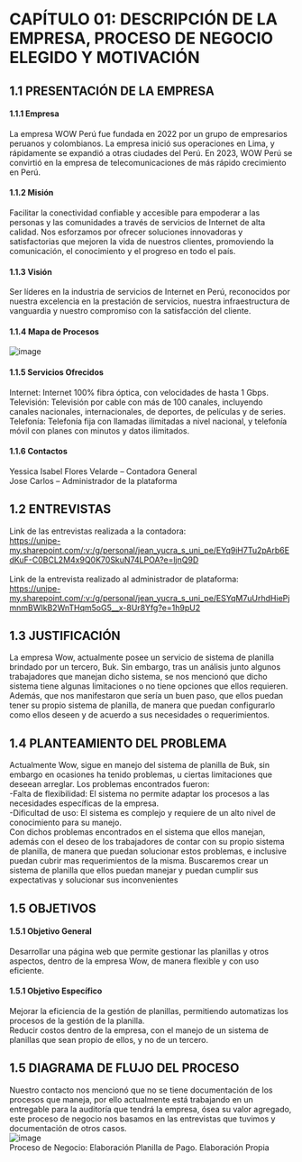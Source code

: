 # CAPÍTULO 01: DESCRIPCIÓN DE LA EMPRESA, PROCESO DE NEGOCIO ELEGIDO Y MOTIVACIÓN
## 1.1 PRESENTACIÓN DE LA EMPRESA
#### 1.1.1 Empresa
La empresa WOW Perú fue fundada en 2022 por un grupo de empresarios peruanos y colombianos. La empresa inició sus operaciones en Lima, y rápidamente se expandió a 
otras ciudades del Perú. En 2023, WOW Perú se convirtió en la empresa de telecomunicaciones de más rápido crecimiento en Perú.
#### 1.1.2 Misión
Facilitar la conectividad confiable y accesible para empoderar a las personas y las comunidades a través de servicios de Internet de alta calidad. Nos esforzamos por 
ofrecer soluciones innovadoras y satisfactorias que mejoren la vida de nuestros clientes, promoviendo la comunicación, el conocimiento y el progreso en todo el país.
#### 1.1.3 Visión
Ser líderes en la industria de servicios de Internet en Perú, reconocidos por nuestra excelencia en la prestación de servicios, nuestra infraestructura de vanguardia y nuestro 
compromiso con la satisfacción del cliente. 
#### 1.1.4 Mapa de Procesos
![image](https://github.com/JordanLau21/DBD-Grupo2---23-2/assets/144966702/3b103888-7af2-46c2-a32b-19ea50e0ea31) <br>
#### 1.1.5 Servicios Ofrecidos 
Internet: Internet 100% fibra óptica, con velocidades de hasta 1 Gbps. <br>
Televisión: Televisión por cable con más de 100 canales, incluyendo canales nacionales, internacionales, de deportes, de películas y de series. <br>
Telefonía: Telefonía fija con llamadas ilimitadas a nivel nacional, y telefonía móvil con planes con minutos y datos ilimitados.
#### 1.1.6 Contactos
Yessica Isabel Flores Velarde – Contadora General <br>
Jose Carlos – Administrador de la plataforma
## 1.2 ENTREVISTAS
Link de las entrevistas realizada a la contadora: <br>
https://unipe-my.sharepoint.com/:v:/g/personal/jean_yucra_s_uni_pe/EYq9iH7Tu2pArb6EdKuF-C0BCL2M4x9Q0K70SkuN74LPOA?e=ljnQ9D <br>
<br>
Link de la entrevista realizado al administrador de plataforma: <br>
https://unipe-my.sharepoint.com/:v:/g/personal/jean_yucra_s_uni_pe/ESYqM7uUrhdHiePjmnmBWIkB2WnTHqm5oG5__x-8Ur8Yfg?e=1h9pU2 <br>

## 1.3 JUSTIFICACIÓN
La empresa Wow, actualmente posee un servicio de sistema de planilla brindado por un tercero, Buk. Sin embargo, tras un análisis junto algunos trabajadores que manejan 
dicho sistema, se nos mencionó que dicho sistema tiene algunas limitaciones o no tiene opciones que ellos requieren. Además, que nos manifestaron que sería un buen paso, 
que ellos puedan tener su propio sistema de planilla, de manera que puedan configurarlo como ellos deseen y de acuerdo a sus necesidades o requerimientos.

## 1.4 PLANTEAMIENTO DEL PROBLEMA
Actualmente Wow, sigue en manejo del sistema de planilla de Buk, sin embargo en ocasiones ha tenido problemas, u ciertas limitaciones que deseean arreglar. Los
problemas encontrados fueron: <br>
-Falta de flexibilidad: El sistema no permite adaptar los procesos a las necesidades específicas de la empresa.<br>
-Dificultad de uso: El sistema es complejo y requiere de un alto nivel de conocimiento para su manejo.<br>
Con dichos problemas encontrados en el sistema que ellos manejan, además con el deseo de los trabajadores de contar con su propio sistema de planilla, de manera que 
puedan solucionar estos problemas, e inclusive puedan cubrir mas requerimientos de la misma. Buscaremos crear un sistema de planilla que ellos puedan manejar y puedan 
cumplir sus expectativas y solucionar sus inconvenientes

## 1.5 OBJETIVOS
#### 1.5.1 Objetivo General
Desarrollar una página web que permite gestionar las planillas y otros aspectos, dentro de la empresa Wow, de manera flexible y con uso eficiente. 

#### 1.5.1 Objetivo Específico
Mejorar la eficiencia de la gestión de planillas, permitiendo automatizas los procesos de la gestión de la planilla.<br>
Reducir costos dentro de la empresa, con el manejo de un sistema de planillas que sean propio de ellos, y no de un tercero.

## 1.5 DIAGRAMA DE FLUJO DEL PROCESO
Nuestro contacto nos mencionó que no se tiene documentación de los procesos que maneja, por ello actualmente está trabajando en un entregable para la auditoría que 
tendrá la empresa, ósea su valor agregado, este proceso de negocio nos basamos en las entrevistas que tuvimos y documentación de otros casos.<br>
![image](https://github.com/JordanLau21/DBD-Grupo2---23-2/assets/144966702/8351b1ad-50f4-45da-b9c5-c4cb9493d330) <br>
Proceso de Negocio: Elaboración Planilla de Pago. Elaboración Propia


